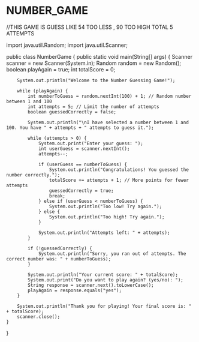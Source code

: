 # NUMBER_GAME
//THIS GAME IS GUESS LIKE  54 TOO LESS , 90 TOO HIGH TOTAL 5 ATTEMPTS


import java.util.Random;
import java.util.Scanner;

public class NumberGame {
    public static void main(String[] args) {
        Scanner scanner = new Scanner(System.in);
        Random random = new Random();
        boolean playAgain = true;
        int totalScore = 0;
        
        System.out.println("Welcome to the Number Guessing Game!");
        
        while (playAgain) {
            int numberToGuess = random.nextInt(100) + 1; // Random number between 1 and 100
            int attempts = 5; // Limit the number of attempts
            boolean guessedCorrectly = false;
            
            System.out.println("\nI have selected a number between 1 and 100. You have " + attempts + " attempts to guess it.");

            while (attempts > 0) {
                System.out.print("Enter your guess: ");
                int userGuess = scanner.nextInt();
                attempts--;

                if (userGuess == numberToGuess) {
                    System.out.println("Congratulations! You guessed the number correctly.");
                    totalScore += attempts + 1; // More points for fewer attempts
                    guessedCorrectly = true;
                    break;
                } else if (userGuess < numberToGuess) {
                    System.out.println("Too low! Try again.");
                } else {
                    System.out.println("Too high! Try again.");
                }
                
                System.out.println("Attempts left: " + attempts);
            }
            
            if (!guessedCorrectly) {
                System.out.println("Sorry, you ran out of attempts. The correct number was: " + numberToGuess);
            }

            System.out.println("Your current score: " + totalScore);
            System.out.print("Do you want to play again? (yes/no): ");
            String response = scanner.next().toLowerCase();
            playAgain = response.equals("yes");
        }

        System.out.println("Thank you for playing! Your final score is: " + totalScore);
        scanner.close();
    }
}
